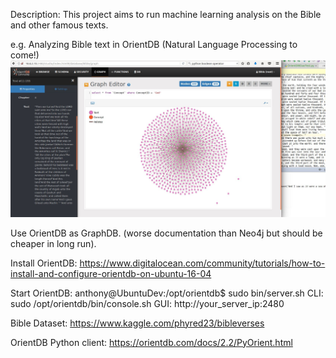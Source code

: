 Description: This project aims to run machine learning analysis on the Bible and other famous texts.

e.g. Analyzing Bible text in OrientDB (Natural Language Processing to come!)
![Image of OrientDB](bible.jpg)

Use OrientDB as GraphDB. (worse documentation than Neo4j but should be cheaper in long run).

Install OrientDB:
https://www.digitalocean.com/community/tutorials/how-to-install-and-configure-orientdb-on-ubuntu-16-04

Start OrientDB: anthony@UbuntuDev:/opt/orientdb$ sudo bin/server.sh
CLI: sudo /opt/orientdb/bin/console.sh
GUI: http://your_server_ip:2480

Bible Dataset:
https://www.kaggle.com/phyred23/bibleverses

OrientDB Python client:
https://orientdb.com/docs/2.2/PyOrient.html
